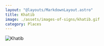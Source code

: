 ```yaml
---
layout: "@layouts/MarkdownLayout.astro"
title: Khatib
image: ./assets/images-of-signs/khatib.gif
category: Places
---
```


![Khatib](@signs/khatib.gif)
